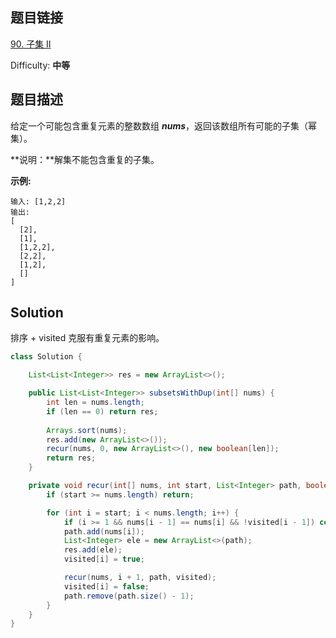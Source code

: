 ## 题目链接

 [90\. 子集 II](https://leetcode-cn.com/problems/subsets-ii/)

Difficulty: **中等**

## 题目描述

给定一个可能包含重复元素的整数数组 _**nums**_，返回该数组所有可能的子集（幂集）。

**说明：**解集不能包含重复的子集。

**示例:**

```
输入: [1,2,2]
输出:
[
  [2],
  [1],
  [1,2,2],
  [2,2],
  [1,2],
  []
]
```


## Solution

排序 + visited 克服有重复元素的影响。

```java
class Solution {

    List<List<Integer>> res = new ArrayList<>();

    public List<List<Integer>> subsetsWithDup(int[] nums) {
        int len = nums.length;
        if (len == 0) return res;
        
        Arrays.sort(nums);
        res.add(new ArrayList<>());
        recur(nums, 0, new ArrayList<>(), new boolean[len]);
        return res;
    }

    private void recur(int[] nums, int start, List<Integer> path, boolean[] visited) {
        if (start >= nums.length) return;

        for (int i = start; i < nums.length; i++) {
            if (i >= 1 && nums[i - 1] == nums[i] && !visited[i - 1]) continue;
            path.add(nums[i]);
            List<Integer> ele = new ArrayList<>(path);
            res.add(ele);
            visited[i] = true;

            recur(nums, i + 1, path, visited);
            visited[i] = false;
            path.remove(path.size() - 1);
        }
    }
}
```
